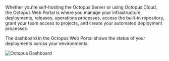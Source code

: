 Whether you're self-hosting the Octopus Server or using Octopus Cloud, the Octopus Web Portal is where you manage your infrastructure, deployments, releases, operations processes, access the built-in repository, grant your team access to projects, and create your automated deployment processes.

The dashboard in the Octopus Web Portal shows the status of your deployments across your environments.

![Octopus Dashboard](/docs/img/shared-content/concepts/images/dashboard.png)
